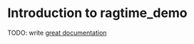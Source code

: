 # Introduction to ragtime_demo

TODO: write [great documentation](http://jacobian.org/writing/what-to-write/)
